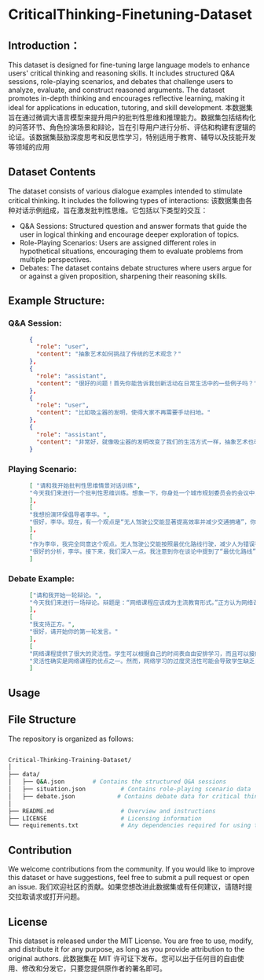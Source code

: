 # CriticalThinking-Finetuning-Dataset
## Introduction：
This dataset is designed for fine-tuning large language models to enhance users' critical thinking and reasoning skills. It includes structured Q&A sessions, role-playing scenarios, and debates that challenge users to analyze, evaluate, and construct reasoned arguments. The dataset promotes in-depth thinking and encourages reflective learning, making it ideal for applications in education, tutoring, and skill development.
本数据集旨在通过微调大语言模型来提升用户的批判性思维和推理能力。数据集包括结构化的问答环节、角色扮演场景和辩论，旨在引导用户进行分析、评估和构建有逻辑的论证。该数据集鼓励深度思考和反思性学习，特别适用于教育、辅导以及技能开发等领域的应用

## Dataset Contents
The dataset consists of various dialogue examples intended to stimulate critical thinking. It includes the following types of interactions:
该数据集由各种对话示例组成，旨在激发批判性思维。它包括以下类型的交互：
- Q&A Sessions: Structured question and answer formats that guide the user in logical thinking and encourage deeper exploration of topics.
- Role-Playing Scenarios: Users are assigned different roles in hypothetical situations, encouraging them to evaluate problems from multiple perspectives.
- Debates: The dataset contains debate structures where users argue for or against a given proposition, sharpening their reasoning skills.

## Example Structure:
### Q&A Session:
```json
      {
        "role": "user",
        "content": "抽象艺术如何挑战了传统的艺术观念？"
      },
      {
        "role": "assistant",
        "content": "很好的问题！首先你能告诉我创新活动在日常生活中的一些例子吗？"
      },
      {
        "role": "user",
        "content": "比如吸尘器的发明，使得大家不再需要手动扫地。"
      },
      {
        "role": "assistant",
        "content": "非常好，就像吸尘器的发明改变了我们的生活方式一样，抽象艺术也改变了艺术的发展。抽象艺术与传统艺术有何不同，你觉得呢？"
      }
```

### Playing Scenario: 
```json
      [ "请和我开始批判性思维情景对话训练",
      "今天我们来进行一个批判性思维训练。想象一下，你身处一个城市规划委员会的会议中，讨论关于城市公共交通改革的提案。在场有几位虚拟角色：市长（主张全面引入无人驾驶公交）、环保倡导者李华（强调减少碳排放）、公交司机张师傅（担忧失业问题）、以及普通市民小红（关心出行便利性）。请选择一位角色扮演。"
      ],
      [
      "我想扮演环保倡导者李华。",
      "很好，李华。现在，有一个观点是“无人驾驶公交能显著提高效率并减少交通拥堵”，你怎么看？"
      ],
      [
      "作为李华，我完全同意这个观点。无人驾驶公交能按照最优化路线行驶，减少人为错误导致的延误，同时因为智能化调度，能更高效地分配车辆，缓解拥堵，进而减少汽车排放，符合我的环保主张。",
      "很好的分析，李华。接下来，我们深入一点。我注意到你在谈论中提到了“最优化路线”和“减少排放”。请具体解释一下这两个限定词对你立场的重要性。"
      ]
```

### Debate Example:
```json
      ["请和我开始一轮辩论。",
      "今天我们来进行一场辩论。辩题是：“网络课程应该成为主流教育形式。”正方认为网络课程提供了灵活性和可访问性，是未来教育的趋势。反方则认为网络课程无法提供足够的互动和实践机会，不应成为主流教育形式。你想 支持哪一方？"
      ],
      [
      "我支持正方。",
      "很好，请开始你的第一轮发言。"
      ],
      [
      "网络课程提供了很大的灵活性。学生可以根据自己的时间表自由安排学习，而且可以接触到世界各地最好的教育资源。",
      "灵活性确实是网络课程的优点之一。然而，网络学习的过度灵活性可能会导致学生缺乏自律，这不是一个问题吗？学生可能因为缺乏固定的学习结构而学习不足。"
      ]
```

## Usage

## File Structure
The repository is organized as follows:

```bash

Critical-Thinking-Training-Dataset/
│
├── data/
│   ├── Q&A.json        # Contains the structured Q&A sessions
│   ├── situation.json          # Contains role-playing scenario data
│   ├── debate.json            # Contains debate data for critical thinking exercises
│
├── README.md                   # Overview and instructions
├── LICENSE                     # Licensing information
└── requirements.txt            # Any dependencies required for using the dataset
```

## Contribution
We welcome contributions from the community. If you would like to improve this dataset or have suggestions, feel free to submit a pull request or open an issue.
我们欢迎社区的贡献。如果您想改进此数据集或有任何建议，请随时提交拉取请求或打开问题。

## License
This dataset is released under the MIT License. You are free to use, modify, and distribute it for any purpose, as long as you provide attribution to the original authors.
此数据集在 MIT 许可证下发布。您可以出于任何目的自由使用、修改和分发它，只要您提供原作者的署名即可。
